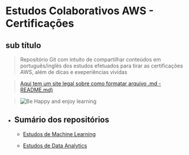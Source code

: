 <h1>Estudos Colaborativos AWS - Certificações</h1>

## sub título

>Repositório Git com intuito de compartilhar conteúdos em português/inglês dos estudos efetuados para tirar as certificações AWS, além de dicas e exeperiências vividas

>[Aqui tem um site legal sobre como formatar arquivo .md - README.md)](https://www.markdownguide.org/basic-syntax/)


>![Be Happy and enjoy learning](https://d33wubrfki0l68.cloudfront.net/e7ed9fe4bafe46e275c807d63591f85f9ab246ba/e2d28/assets/images/tux.png)

- <h2>Sumário dos repositórios </h2>

    - [Estudos de Machine Learning](https://github.com/viaconsulting/via-university/tree/master/Machine%20Learning%20Study#machine-learning---aws-certificate-study-)

    - [Estudos de Data Analytics](https://github.com/viaconsulting/via-university/tree/master/Data%20Analytics%20Study#data-analytics---aws-certificate-study-)
